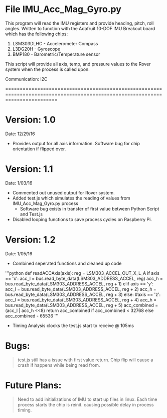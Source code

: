 
File IMU_Acc_Mag_Gyro.py
==============================================================================================================================

This program will read the IMU registers and provide heading, pitch, roll angles.  Written to function with the Adafruit 10-DOF 
IMU Breakout board which has the following chips:

1. LSM303DLHC - Accelerometer Compass
2. L3DG20H - Gyroscope
3. BMP180 - Barometric/Temperature sensor

This script will provide all axis, temp, and pressure values to the Rover system when 
the process is called upon.  

Communication: I2C

==============================================================================================================================

Version:  1.0 
=============
Date:  12/29/16

- Provides output for all axis information.  Software bug for chip orientation if flipped over.

Version:   1.1
=============
Date:  1/03/16

- Commented out unused output for Rover system.  
- Added test.js which simulates the reading of values from IMU_Acc_Mag_Gyro.py process
	- Software bug exists in transfer of first value between Python Script and Test.js
- Disabled looping functions to save process cycles on Raspberry Pi.

Version:   1.2
=============
Date:   1/05/16

- Combined seperated functions and cleaned up code

'''python
def readACCAxis(axis):
        reg = LSM303_ACCEL_OUT_X_L_A
        if axis == 'x':
                acc_l = bus.read_byte_data(LSM303_ADDRESS_ACCEL, reg) 
                acc_h = bus.read_byte_data(LSM303_ADDRESS_ACCEL, reg + 1) 
        elif axis == 'y':
                acc_l = bus.read_byte_data(LSM303_ADDRESS_ACCEL, reg + 2)
                acc_h = bus.read_byte_data(LSM303_ADDRESS_ACCEL, reg + 3)
        else: #axis == 'z':
                acc_l = bus.read_byte_data(LSM303_ADDRESS_ACCEL, reg + 4)
                acc_h = bus.read_byte_data(LSM303_ADDRESS_ACCEL, reg + 5)
	acc_combined = (acc_l | acc_h <<8)
	return acc_combined  if acc_combined < 32768 else acc_combined - 65536
'''

- Timing Analysis clocks the test.js start to receive @ 105ms


Bugs:
=============
>test.js still has a issue with first value return.  Chip flip will cause a crash if happens while being read from.


Future Plans:
=============

>Need to add initializations of IMU to start up files in linux.  Each time process starts the chip is reinit. causing possible delay in process timing.

